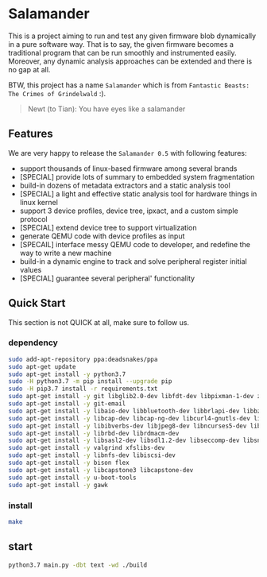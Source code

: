 # Salamander

This is a project aiming to run and test any given firmware blob dynamically in a pure software way.
That is to say, the given firmware becomes a traditional program that can be run smoothly
and instrumented easily. Moreover, any dynamic analysis approaches can be extended and there is no gap at all.

BTW, this project has a name `Salamander` which is from `Fantastic Beasts: The Crimes of Grindelwald` :).

>Newt (to Tian): You have eyes like a salamander

## Features

We are very happy to release the `Salamander 0.5` with following features:
+ support thousands of linux-based firmware among several brands
+ [SPECIAL] provide lots of summary to embedded system fragmentation
+ build-in dozens of metadata extractors and a static analysis tool
+ [SPECIAL] a light and effective static analysis tool for hardware things in linux kernel
+ support 3 device profiles, device tree, ipxact, and a custom simple protocol
+ [SPECIAL] extend device tree to support virtualization
+ generate QEMU code with device profiles as input
+ [SPECAIL] interface messy QEMU code to developer, and redefine the way to write a new machine
+ build-in a dynamic engine to track and solve peripheral register initial values
+ [SPECIAL] guarantee several peripheral' functionality

## Quick Start

This section is not QUICK at all, make sure to follow us.
 
### dependency

```bash
sudo add-apt-repository ppa:deadsnakes/ppa
sudo apt-get update
sudo apt-get install -y python3.7
sudo -H python3.7 -m pip install --upgrade pip
sudo -H pip3.7 install -r requirements.txt
sudo apt-get install -y git libglib2.0-dev libfdt-dev libpixman-1-dev zlib1g-dev
sudo apt-get install -y git-email
sudo apt-get install -y libaio-dev libbluetooth-dev libbrlapi-dev libbz2-dev
sudo apt-get install -y libcap-dev libcap-ng-dev libcurl4-gnutls-dev libgtk-3-dev
sudo apt-get install -y libibverbs-dev libjpeg8-dev libncurses5-dev libnuma-dev
sudo apt-get install -y librbd-dev librdmacm-dev
sudo apt-get install -y libsasl2-dev libsdl1.2-dev libseccomp-dev libsnappy-dev libssh2-1-dev
sudo apt-get install -y valgrind xfslibs-dev
sudo apt-get install -y libnfs-dev libiscsi-dev
sudo apt-get install -y bison flex
sudo apt-get install -y libcapstone3 libcapstone-dev
sudo apt-get install -y u-boot-tools
sudo apt-get install -y gawk
```

### install
```bash
make
```

## start
```bash
python3.7 main.py -dbt text -wd ./build
```
